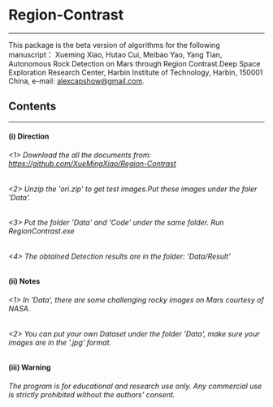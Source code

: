 # Region-Contrast
------------------------
This package is the beta version of algorithms for the following manuscript： Xueming Xiao, Hutao Cui, Meibao Yao, Yang Tian, Autonomous Rock Detection on Mars through Region Contrast.Deep Space Exploration Research Center, Harbin Institute of Technology, Harbin, 150001 China, e-mail: alexcapshow@gmail.com.
## Contents
-----------------------------
#### (i) Direction
###### <1> Download the all the documents from: https://github.com/XueMingXiao/Region-Contrast
###### <2> Unzip the 'ori.zip' to get test images.Put these images under the foler 'Data'.
###### <3> Put the folder 'Data' and 'Code' under the same folder. Run RegionContrast.exe
###### <4> The obtained Detection results are in the folder: 'Data/Result' 
#### (ii) Notes
###### <1> In 'Data', there are some challenging rocky images on Mars courtesy of NASA.
###### <2> You can put your own Dataset under the folder 'Data', make sure your images are in the '.jpg' format.

#### (iii) Warning
###### The program is for educational and research use only. Any commercial use is strictly prohibited without the authors' consent.
